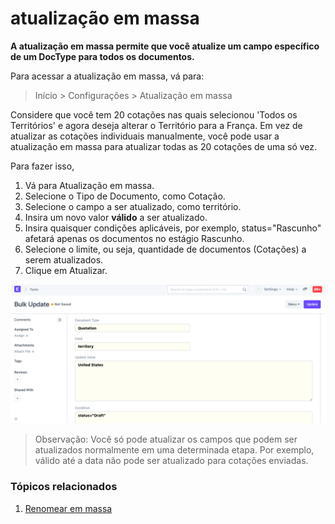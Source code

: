 # atualização em massa


**A atualização em massa permite que você atualize um campo específico de um DocType para todos os documentos.**


Para acessar a atualização em massa, vá para:



>
> Início > Configurações > Atualização em massa
>
>
>


Considere que você tem 20 cotações nas quais selecionou 'Todos os Territórios' e agora deseja alterar o Território para a França. Em vez de atualizar as cotações individuais manualmente, você pode usar a atualização em massa para atualizar todas as 20 cotações de uma só vez.


Para fazer isso,


1. Vá para Atualização em massa.
2. Selecione o Tipo de Documento, como Cotação.
3. Selecione o campo a ser atualizado, como território.
4. Insira um novo valor **válido** a ser atualizado.
5. Insira quaisquer condições aplicáveis, por exemplo, status="Rascunho" afetará apenas os documentos no estágio Rascunho.
6. Selecione o limite, ou seja, quantidade de documentos (Cotações) a serem atualizados.
7. Clique em Atualizar.


![Atualização em Massa](/files/bulk-update.png)



>
> Observação: Você só pode atualizar os campos que podem ser atualizados normalmente em uma determinada etapa. Por exemplo, válido até a data não pode ser atualizado para cotações enviadas.
>
>
>


### Tópicos relacionados


1. [Renomear em massa](/docs/v13/user/manual/en/setting-up/settings/bulk-rename)